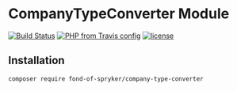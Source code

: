 # CompanyTypeConverter Module
[![Build Status](https://travis-ci.org/fond-of/spryker-company-type-converter.svg?branch=master)](https://travis-ci.org/fond-of/spryker-company-type-converter)
[![PHP from Travis config](https://img.shields.io/travis/php-v/fond-of/spryker-company-type-converter.svg)](https://php.net/)
[![license](https://img.shields.io/github/license/fond-of/spryker-company-type-converter.svg)](https://packagist.org/packages/fond-of-spryker/company-type-converter)

## Installation

```
composer require fond-of-spryker/company-type-converter
```
